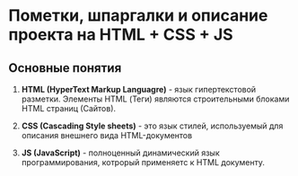 # Пометки, шпаргалки  и описание проекта на HTML + CSS + JS


## Основные понятия

1. **HTML (HyperText Markup Languagre)** - язык гипертекстовой разметки. Элементы HTML (Теги) являются строительными блоками HTML страниц (Сайтов).

2. **CSS (Cascading Style sheets)** - это язык стилей, используемый для описания внешнего вида HTML-документов

3. **JS (JavaScript)** - полноценный динамический язык программирования, котрорый применяетс к HTML документу. 